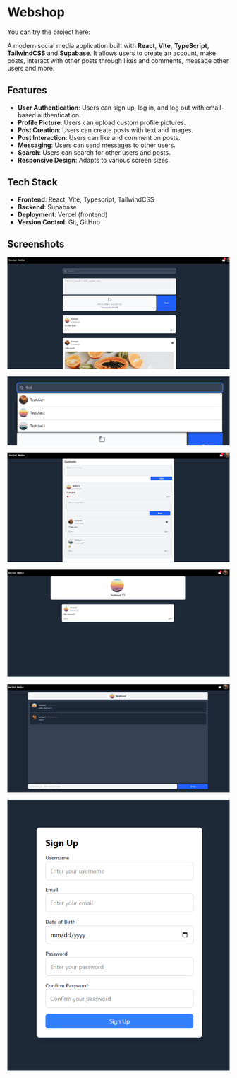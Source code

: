 # Webshop 

You can try the project here: 

A modern social media application built with **React**, **Vite**, **TypeScript**, **TailwindCSS** and **Supabase**. It allows users to create an account, make posts, interact with other posts through likes and comments, message other users and more.

## Features
- **User Authentication**: Users can sign up, log in, and log out with email-based authentication.
- **Profile Picture**: Users can upload custom profile pictures.
- **Post Creation**: Users can create posts with text and images.
- **Post Interaction**: Users can like and comment on posts.
- **Messaging**: Users can send messages to other users.
- **Search**: Users can search for other users and posts.
- **Responsive Design**: Adapts to various screen sizes.

## Tech Stack
- **Frontend**: React, Vite, Typescript, TailwindCSS
- **Backend**: Supabase
- **Deployment**: Vercel (frontend)
- **Version Control**: Git, GitHub

## Screenshots
![Screenshot1](./screenshots/screenshot1.png)

![Screenshot2](./screenshots/screenshot2.png)

![Screenshot3](./screenshots/screenshot3.png)

![Screenshot4](./screenshots/screenshot4.png)

![Screenshot5](./screenshots/screenshot5.png)

![Screenshot6](./screenshots/screenshot6.png)
